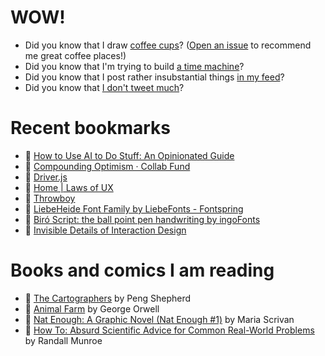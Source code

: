 # WOW!

- Did you know that I draw [coffee cups](https://papercups.mamuso.net/)? ([Open an issue](https://github.com/mamuso/papercups/issues) to recommend me great coffee places!)
- Did you know that I'm trying to build [a time machine](https://github.com/mamuso/fluxcapacitor)?
- Did you know that I post rather insubstantial things [in my feed](https://feed.mamuso.net/)?
- Did you know that [I don't tweet much](https://twitter.com/mamuso)?

# Recent bookmarks

- 👀 [How to Use AI to Do Stuff: An Opinionated Guide](https://www.oneusefulthing.org/p/how-to-use-ai-to-do-stuff-an-opinionated)
- 👀 [Compounding Optimism · Collab Fund](https://collabfund.com/blog/compounding-optimism/)
- 👀 [Driver.js](https://driverjs.com/)
- 👀 [Home | Laws of UX](https://lawsofux.com/)
- 👀 [Throwboy](https://throwboy.com/)
- 👀 [LiebeHeide Font Family by LiebeFonts - Fontspring](https://www.fontspring.com/fonts/liebefonts/liebeheide)
- 👀 [Biró Script: the ball point pen handwriting by ingoFonts](https://www.ingofonts.de/ingofonts/en/iF_BiroScript/iF_BiroScript.html)
- 👀 [Invisible Details of Interaction Design](https://rauno.me/craft/interaction-design)


# Books and comics I am reading

- 📘 [The Cartographers](https://www.goodreads.com/book/show/56224531) by Peng Shepherd
- 📘 [Animal Farm](https://www.goodreads.com/book/show/8349198) by George Orwell
- 📘 [Nat Enough: A Graphic Novel (Nat Enough #1)](https://www.goodreads.com/book/show/45714795) by Maria Scrivan
- 📘 [How To: Absurd Scientific Advice for Common Real-World Problems](https://www.goodreads.com/book/show/43851501) by Randall Munroe

